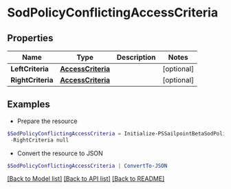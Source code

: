 # SodPolicyConflictingAccessCriteria
## Properties

Name | Type | Description | Notes
------------ | ------------- | ------------- | -------------
**LeftCriteria** | [**AccessCriteria**](AccessCriteria.md) |  | [optional] 
**RightCriteria** | [**AccessCriteria**](AccessCriteria.md) |  | [optional] 

## Examples

- Prepare the resource
```powershell
$SodPolicyConflictingAccessCriteria = Initialize-PSSailpointBetaSodPolicyConflictingAccessCriteria  -LeftCriteria null `
 -RightCriteria null
```

- Convert the resource to JSON
```powershell
$SodPolicyConflictingAccessCriteria | ConvertTo-JSON
```

[[Back to Model list]](../README.md#documentation-for-models) [[Back to API list]](../README.md#documentation-for-api-endpoints) [[Back to README]](../README.md)

